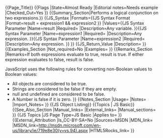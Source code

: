 {{Page_Title}}
{{Flags
|State=Almost Ready
|Editorial notes=Needs example
|Checked_Out=Yes
}}
{{Summary_Section|Performs a logical conjunction on two expressions.}}
{{JS_Syntax
|Formats={{JS Syntax Format
|Format=result = expression1 &amp;&amp; expression2
}}
|Values={{JS Syntax Parameter
|Name=result
|Required=
|Description=Any variable.
}}{{JS Syntax Parameter
|Name=expression1
|Required=
|Description=Any expression.
}}{{JS Syntax Parameter
|Name=expression2
|Required=
|Description=Any expression.
}}
}}
{{JS_Return_Value
|Description=
}}
{{Examples_Section
|Not_required=No
|Examples=
}}
{{Remarks_Section
|Remarks=If both expressions evaluate to true, result is true. If either expression evaluates to false, result is false.

JavaScript uses the following rules for converting non-Boolean values to Boolean values:

* All objects are considered to be true.
* Strings are considered to be false if they are empty.
* null and undefined are considered to be false.
* A Number is false if it is zero.
}}
{{Notes_Section
|Usage=
|Notes=
|Import_Notes=
}}
{{JS Object Listing}}
{{Topics | JS Basic}}
{{See_Also_Section
|Manual_links=
|External_links=
|Manual_sections=
}}
{{JS Topics
|JS Page Type=JS Basic
|Applies to=
}}
{{External_Attribution
|Is_CC-BY-SA=No
|Sources=MSDN
|MDN_link=
|MSDN_link=http://msdn.microsoft.com/en-us/library/ie/719e8e30(v=vs.94).aspx
|HTML5Rocks_link=
}}